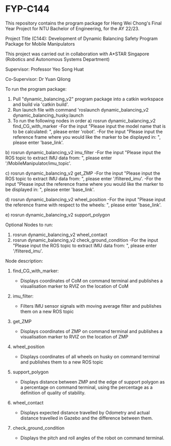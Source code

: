 # FYP-C144
This repository contains the program package for Heng Wei Chong's Final Year Project for NTU Bachelor of Engineering, for the AY 22/23.

Project Title (C144): Development of Dynamic Balancing Safety Program Package for Mobile Manipulators

This project was carried out in collaboration with A*STAR Singapore (Robotics and Autonomous Systems Department)

Supervisor: Professor Yeo Song Huat

Co-Supervisor: Dr Yuan Qilong


To run the program package:

1) Pull "dynamic_balancing_v2" program package into a catkin workspace and build via 'catkin build'.
2) Run launch file with command 'roslaunch dynamic_balancing_v2 dynamic_balancing_husky.launch
3) To run the following nodes in order
  a) rosrun dynamic_balancing_v2 find_CG_with_marker
     -For the input "Please input the model name that is to be calculated: ", please enter 'robot'.
     -For the input "Please input the reference frame where you would like the marker to be displayed in: ", please enter 'base_link'.
     
  b) rosrun dynamic_balancing_v2 imu_filter
     -For the input "Please input the ROS topic to extract IMU data from: ", please enter '/MobileManipulator/imu_topic'.
     
  c) rosrun dynamic_balancing_v2 get_ZMP
     -For the input "Please input the ROS topic to extract IMU data from: ", please enter '/filtered_imu'.
     -For the input "Please input the reference frame where you would like the marker to be displayed in: ", please enter 'base_link'.
     
  d) rosrun dynamic_balancing_v2 wheel_position
     -For the input "Please input the reference frame with respect to the wheels: ", please enter 'base_link'.
   
  e) rosrun dynamic_balancing_v2 support_polygon
  
Optional Nodes to run:
1) rosrun dynamic_balancing_v2 wheel_contact
2) rosrun dynamic_balancing_v2 check_ground_condition
   -For the input "Please input the ROS topic to extract IMU data from: ", please enter '/filtered_imu'.
   
   
Node description:
1) find_CG_with_marker:
   - Displays coordinates of CoM on command terminal and publishes a visualisation marker to RVIZ on the location of CoM
   
2) imu_filter:
   - Filters IMU sensor signals with moving average filter and publishes them on a new ROS topic
   
3) get_ZMP
   - Displays coordinates of ZMP on command terminal and publishes a visualisation marker to RVIZ on the location of ZMP
   
4) wheel_position
   - Displays coordinates of all wheels on husky on command terminal and publishes them to a new ROS topic
   
5) support_polygon
   - Displays distance between ZMP and the edge of support polygon as a percentage on command terminal, using the percentage as a definition of quality of      stability.
 
6) wheel_contact
   - Displays expected distance travelled by Odometry and actual distance travelled in Gazebo and the difference between them.
   
7) check_ground_condition
   - Displays the pitch and roll angles of the robot on command terminal.
